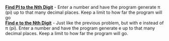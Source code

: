 <a href="https://github.com/liemvo/learnpython3/blob/master/Numbers/pi.py"><strong>Find PI to the Nth Digit</strong></a> - Enter a number and have the program generate π (pi) up to that many decimal places. Keep a limit to how far the program will go </br>
<a href="https://github.com/liemvo/learnpython3/blob/master/Numbers/e.py"><strong>Find e to the Nth Digit</strong></a> - Just like the previous problem, but with e instead of π (pi). Enter a number and have the program generate e up to that many decimal places. Keep a limit to how far the program will go.
